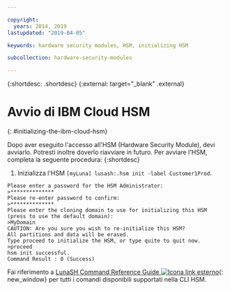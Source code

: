 ```yaml
---

copyright:
  years: 2014, 2019
lastupdated: "2019-04-05"

keywords: hardware security modules, HSM, initializing HSM

subcollection: hardware-security-modules

---
```


{:shortdesc: .shortdesc}
{:external: target="_blank" .external}

# Avvio di IBM Cloud HSM
{: #initializing-the-ibm-cloud-hsm}

Dopo aver eseguito l'accesso all'HSM (Hardware Security Module), devi avviarlo. Potresti inoltre doverlo riavviare in futuro. Per avviare l'HSM, completa la seguente procedura:
{:shortdesc}

1. Inizializza l'HSM `[myLuna] lusash:.hsm init -label Customer1Prod`.
```
Please enter a password for the HSM Administrator:
>**************
Please re-enter password to confirm:
>**************
Please enter the cloning domain to use for initializing this HSM (press to use the default domain):
>MyDomain
CAUTION: Are you sure you wish to re-initialize this HSM?
All partitions and data will be erased.
Type proceed to initialize the HSM, or type quite to quit now.
>proceed
hsm init successful.
Command Result : 0 (Success)
```

Fai riferimento a [LunaSH Command Reference Guide ![Icona link esterno](../../icons/launch-glyph.svg "Icona link esterno")](ftp://public.dhe.ibm.com/cloud/bluemix/hsm/LunaSH_Command_Reference_Guide_72.pdf){: new_window} per tutti i comandi disponibili supportati nella CLI HSM.
